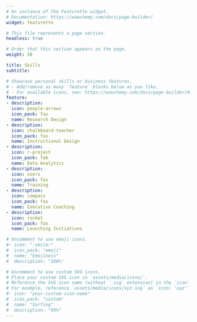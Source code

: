 ```yaml
---
# An instance of the Featurette widget.
# Documentation: https://wowchemy.com/docs/page-builder/
widget: featurette

# This file represents a page section.
headless: true

# Order that this section appears on the page.
weight: 30

title: Skills
subtitle:

# Showcase personal skills or business features.
# - Add/remove as many `feature` blocks below as you like.
# - For available icons, see: https://wowchemy.com/docs/page-builder/#icons
feature:
- description: 
  icon: people-arrows
  icon_pack: fas
  name: Research Design
- description: 
  icon: chalkboard-teacher
  icon_pack: fas
  name: Instructional Design
- description: 
  icon: r-project
  icon_pack: fab
  name: Data Analytics
- description: 
  icon: users
  icon_pack: fas
  name: Training
- description: 
  icon: compass
  icon_pack: fas
  name: Executive Coaching
- description: 
  icon: rocket
  icon_pack: fas
  name: Launching Initiatives

# Uncomment to use emoji icons.
#- icon: ":smile:"
#  icon_pack: "emoji"
#  name: "Emojiness"
#  description: "100%"  

# Uncomment to use custom SVG icons.
# Place your custom SVG icon in `assets/media/icons/`.
# Reference the SVG icon name (without `.svg` extension) in the `icon` field.
# For example, reference `assets/media/icons/xyz.svg` as `icon: 'xyz'`
#- icon: "your-custom-icon-name"
#  icon_pack: "custom"
#  name: "Surfing"
#  description: "90%"
---
```

